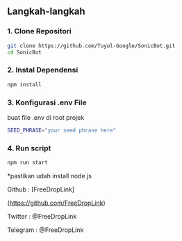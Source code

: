 ## Langkah-langkah

### 1. Clone Repositori

```bash
git clone https://github.com/Tuyul-Google/SonicBot.git
cd SonicBot
```

### 2. Instal Dependensi

```bash
npm install
```

### 3. Konfigurasi .env File

buat file .env di root projek

```bash
SEED_PHRASE="your seed phrase here"
```

### 4. Run script

```bash
npm run start
```

\*pastikan udah install node js

Github : [FreeDropLink]

(https://github.com/FreeDropLink)

Twitter : @FreeDropLink

Telegram : @FreeDropLink
